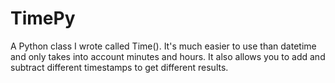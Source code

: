# TimePy
A Python class I wrote called Time(). It's much easier to use than datetime and only takes into account minutes and hours. It also allows you to add and subtract different timestamps to get different results.
